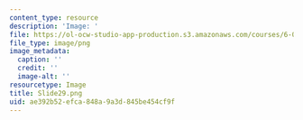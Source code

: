 ```yaml
---
content_type: resource
description: 'Image: '
file: https://ol-ocw-studio-app-production.s3.amazonaws.com/courses/6-004-computation-structures-spring-2017/ae392b52efca848a9a3d845be454cf9f_Slide29.png
file_type: image/png
image_metadata:
  caption: ''
  credit: ''
  image-alt: ''
resourcetype: Image
title: Slide29.png
uid: ae392b52-efca-848a-9a3d-845be454cf9f
---
```

